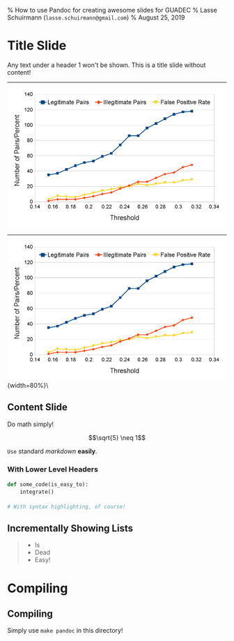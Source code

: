 % How to use Pandoc for creating awesome slides for GUADEC
% Lasse Schuirmann (`lasse.schuirmann@gmail.com`)
% August 25, 2019

# Title Slide

Any text under a header 1 won't be shown. This is a title slide without
content!

---

![Evaluation of a Code Clone Detection](graph.png)

---

<!-- Leave the alternative text empty and add a backslash *plus a trailing space
or an extra newline* to get no image caption at all -->
![](graph.png){width=80%}\


## Content Slide

Do math simply!

$$\sqrt{5} \neq 1$$

`Use` standard *markdown* **easily**.

### With Lower Level Headers

```python
def some_code(is_easy_to):
    integrate()

# With syntax highlighting, of course!
```

## Incrementally Showing Lists

<!-- Use > to make lists show incrementally. Oh you noticed?
     This is a comment! -->
> - Is
> - Dead
> - Easy!

# Compiling

## Compiling

Simply use `make pandoc` in this directory!
